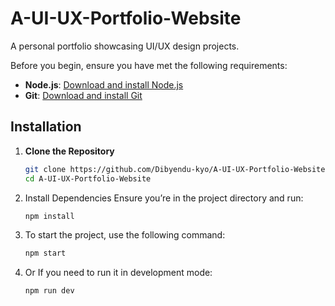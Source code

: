 # A-UI-UX-Portfolio-Website
A personal portfolio showcasing UI/UX design projects.

Before you begin, ensure you have met the following requirements:

- **Node.js**: [Download and install Node.js](https://nodejs.org/)
- **Git**: [Download and install Git](https://git-scm.com/)

## Installation

1. **Clone the Repository**

   ```bash
   git clone https://github.com/Dibyendu-kyo/A-UI-UX-Portfolio-Website.git
   cd A-UI-UX-Portfolio-Website

2. Install Dependencies
Ensure you’re in the project directory and run:

   ```bash
   npm install

3. To start the project, use the following command:
   ```bash
   npm start

4. Or If you need to run it in development mode:
      ```bash
      npm run dev

